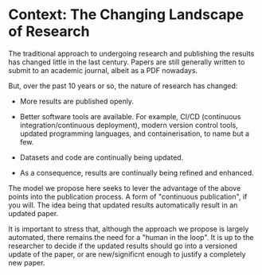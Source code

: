 # Context: The Changing Landscape of Research

The traditional approach to undergoing research and publishing the results has changed little in the last century. Papers are still generally written to submit to an academic journal, albeit as a PDF nowadays.

But, over the past 10 years or so, the nature of research has changed:

* More results are published openly.

* Better software tools are available. For example, CI/CD (continuous integration/continuous deployment), modern version control tools, updated programming languages, and containerisation, to name but a few.

* Datasets and code are continually being updated.

* As a consequence, results are continually being refined and enhanced.

The model we propose here seeks to lever the advantage of the above points into the publication process. A form of "continuous publication", if you will. The idea being that updated results automatically result in an updated paper.

It is important to stress that, although the approach we propose is largely automated, there remains the need for a "human in the loop". It is up to the researcher to decide if the updated results should go into a versioned update of the paper, or are new/significnt enough to justify a completely new paper.

